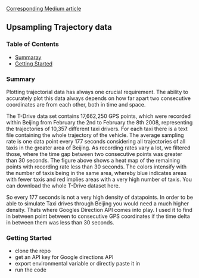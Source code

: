 [Corresponding Medium article](#https://medium.com/@jonathan.mandt/upsamping-trajectory-data-with-google-directions-api-969adf4e176?sk=0b8978942c4ecec2f7bc9773b5c78678)

## Upsampling Trajectory data

### Table of Contents

- [Summaray](#summary)
- [Getting Started](#getting-started)


### Summary
Plotting trajectorial data has always one crucial requirement. 
The ability to accurately plot this data always depends on how far apart two consecutive coordinates are from each other, both in time and space.

The T-Drive data set contains 17,662,250 GPS points, which were recorded within Beijing from February the 2nd to February the 8th 2008, representing the trajectories of 10,357 different taxi drivers. 
For each taxi there is a text file containing the whole trajectory of the vehicle.
The average sampling rate is one data point every 177 seconds considering all trajectories of all taxis in the greater area of Beijing. 
As recording rates vary a lot, we filtered those, where the time gap between two consecutive points was greater than 30 seconds. 
The figure above shows a heat map of the remaining points with recording rate less than 30 seconds. 
The colors intensify with the number of taxis being in the same area, whereby blue indicates areas with fewer taxis and red implies areas with a very high number of taxis.
You can download the whole T-Drive dataset here.

So every 177 seconds is not a very high density of datapoints. In order to be able to simulate Taxi drives through Beijing you would need a much higher density. 
Thats where Googles Direction API comes into play. I used it to find in between point between to consecutive GPS coordinates if the time delta in between them was less than 30 seconds.

### Getting Started
* clone the repo
* get an API key for Google directions API
* export environmental variable or directly paste it in
* run the code